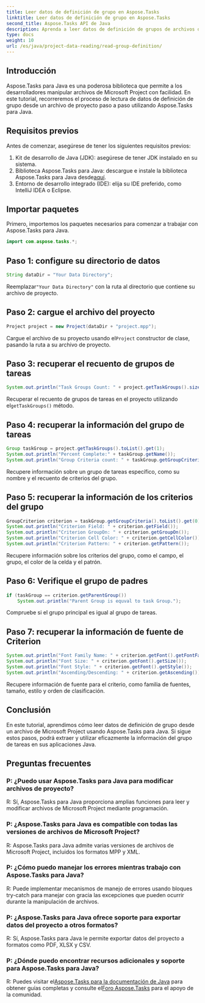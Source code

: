 ```yaml
---
title: Leer datos de definición de grupo en Aspose.Tasks
linktitle: Leer datos de definición de grupo en Aspose.Tasks
second_title: Aspose.Tasks API de Java
description: Aprenda a leer datos de definición de grupos de archivos de Microsoft Project usando Aspose.Tasks para Java. Sigue nuestro tutorial paso a paso.
type: docs
weight: 10
url: /es/java/project-data-reading/read-group-definition/
---
```

## Introducción
Aspose.Tasks para Java es una poderosa biblioteca que permite a los desarrolladores manipular archivos de Microsoft Project con facilidad. En este tutorial, recorreremos el proceso de lectura de datos de definición de grupo desde un archivo de proyecto paso a paso utilizando Aspose.Tasks para Java.
## Requisitos previos
Antes de comenzar, asegúrese de tener los siguientes requisitos previos:
1. Kit de desarrollo de Java (JDK): asegúrese de tener JDK instalado en su sistema.
2.  Biblioteca Aspose.Tasks para Java: descargue e instale la biblioteca Aspose.Tasks para Java desde[aquí](https://releases.aspose.com/tasks/java/).
3. Entorno de desarrollo integrado (IDE): elija su IDE preferido, como IntelliJ IDEA o Eclipse.

## Importar paquetes
Primero, importemos los paquetes necesarios para comenzar a trabajar con Aspose.Tasks para Java.
```java
import com.aspose.tasks.*;
```
## Paso 1: configure su directorio de datos
```java
String dataDir = "Your Data Directory";
```
 Reemplazar`"Your Data Directory"` con la ruta al directorio que contiene su archivo de proyecto.
## Paso 2: cargue el archivo del proyecto
```java
Project project = new Project(dataDir + "project.mpp");
```
 Cargue el archivo de su proyecto usando el`Project` constructor de clase, pasando la ruta a su archivo de proyecto.
## Paso 3: recuperar el recuento de grupos de tareas
```java
System.out.println("Task Groups Count: " + project.getTaskGroups().size());
```
 Recuperar el recuento de grupos de tareas en el proyecto utilizando el`getTaskGroups()` método.
## Paso 4: recuperar la información del grupo de tareas
```java
Group taskGroup = project.getTaskGroups().toList().get(1);
System.out.println("Percent Complete:" + taskGroup.getName());
System.out.println("Group Criteria count: " + taskGroup.getGroupCriteria().size());
```
Recupere información sobre un grupo de tareas específico, como su nombre y el recuento de criterios del grupo.
## Paso 5: recuperar la información de los criterios del grupo
```java
GroupCriterion criterion = taskGroup.getGroupCriteria().toList().get(0);
System.out.println("Criterion Field: " + criterion.getField());
System.out.println("Criterion GroupOn: " + criterion.getGroupOn());
System.out.println("Criterion Cell Color: " + criterion.getCellColor());
System.out.println("Criterion Pattern: " + criterion.getPattern());
```
Recupere información sobre los criterios del grupo, como el campo, el grupo, el color de la celda y el patrón.
## Paso 6: Verifique el grupo de padres
```java
if (taskGroup == criterion.getParentGroup())
    System.out.println("Parent Group is equval to task Group.");
```
Compruebe si el grupo principal es igual al grupo de tareas.
## Paso 7: recuperar la información de fuente de Criterion
```java
System.out.println("Font Family Name: " + criterion.getFont().getFontFamily());
System.out.println("Font Size: " + criterion.getFont().getSize());
System.out.println("Font Style: " + criterion.getFont().getStyle());
System.out.println("Ascending/Descending: " + criterion.getAscending());
```
Recupere información de fuente para el criterio, como familia de fuentes, tamaño, estilo y orden de clasificación.

## Conclusión
En este tutorial, aprendimos cómo leer datos de definición de grupo desde un archivo de Microsoft Project usando Aspose.Tasks para Java. Si sigue estos pasos, podrá extraer y utilizar eficazmente la información del grupo de tareas en sus aplicaciones Java.
## Preguntas frecuentes
### P: ¿Puedo usar Aspose.Tasks para Java para modificar archivos de proyecto?
R: Sí, Aspose.Tasks para Java proporciona amplias funciones para leer y modificar archivos de Microsoft Project mediante programación.
### P: ¿Aspose.Tasks para Java es compatible con todas las versiones de archivos de Microsoft Project?
R: Aspose.Tasks para Java admite varias versiones de archivos de Microsoft Project, incluidos los formatos MPP y XML.
### P: ¿Cómo puedo manejar los errores mientras trabajo con Aspose.Tasks para Java?
R: Puede implementar mecanismos de manejo de errores usando bloques try-catch para manejar con gracia las excepciones que pueden ocurrir durante la manipulación de archivos.
### P: ¿Aspose.Tasks para Java ofrece soporte para exportar datos del proyecto a otros formatos?
R: Sí, Aspose.Tasks para Java le permite exportar datos del proyecto a formatos como PDF, XLSX y CSV.
### P: ¿Dónde puedo encontrar recursos adicionales y soporte para Aspose.Tasks para Java?
 R: Puedes visitar el[Aspose.Tasks para la documentación de Java](https://reference.aspose.com/tasks/java/) para obtener guías completas y consulte el[Foro Aspose.Tasks](https://forum.aspose.com/c/tasks/15) para el apoyo de la comunidad.